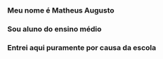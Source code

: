 ### Meu nome é Matheus Augusto

### Sou aluno do ensino médio

### Entrei aqui puramente por causa da escola

